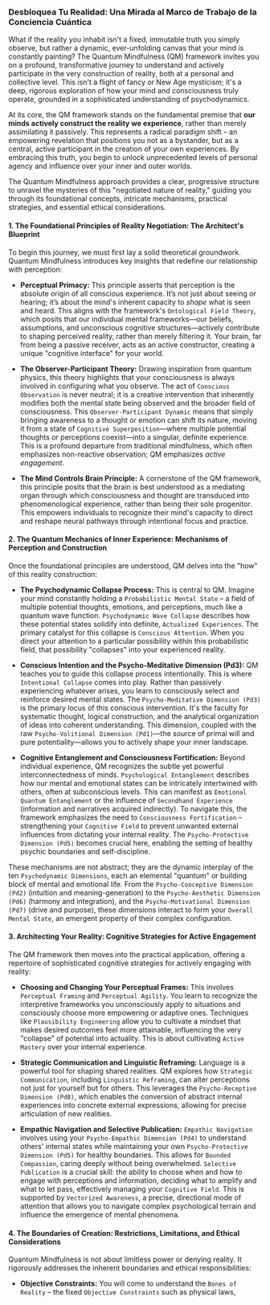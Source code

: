 ### Desbloquea Tu Realidad: Una Mirada al Marco de Trabajo de la Conciencia Cuántica

What if the reality you inhabit isn't a fixed, immutable truth you simply observe, but rather a dynamic, ever-unfolding canvas that your mind is constantly painting? The Quantum Mindfulness (QM) framework invites you on a profound, transformative journey to understand and actively participate in the very construction of reality, both at a personal and collective level. This isn't a flight of fancy or New Age mysticism; it's a deep, rigorous exploration of how your mind and consciousness truly operate, grounded in a sophisticated understanding of psychodynamics.

At its core, the QM framework stands on the fundamental premise that **our minds actively construct the reality we experience**, rather than merely assimilating it passively. This represents a radical paradigm shift – an empowering revelation that positions you not as a bystander, but as a central, active participant in the creation of your own experiences. By embracing this truth, you begin to unlock unprecedented levels of personal agency and influence over your inner and outer worlds.

The Quantum Mindfulness approach provides a clear, progressive structure to unravel the mysteries of this "negotiated nature of reality," guiding you through its foundational concepts, intricate mechanisms, practical strategies, and essential ethical considerations.

#### 1. The Foundational Principles of Reality Negotiation: The Architect's Blueprint

To begin this journey, we must first lay a solid theoretical groundwork. Quantum Mindfulness introduces key insights that redefine our relationship with perception:

*   **Perceptual Primacy:** This principle asserts that perception is the absolute origin of all conscious experience. It’s not just about seeing or hearing; it’s about the mind's inherent capacity to *shape* what is seen and heard. This aligns with the framework's `Ontological Field Theory`, which posits that our individual mental frameworks—our beliefs, assumptions, and unconscious cognitive structures—actively contribute to shaping perceived reality, rather than merely filtering it. Your brain, far from being a passive receiver, acts as an active constructor, creating a unique "cognitive interface" for your world.

*   **The Observer-Participant Theory:** Drawing inspiration from quantum physics, this theory highlights that your consciousness is always involved in configuring what you observe. The act of `Conscious Observation` is never neutral; it is a creative intervention that inherently modifies both the mental state being observed and the broader field of consciousness. This `Observer-Participant Dynamic` means that simply bringing awareness to a thought or emotion can shift its nature, moving it from a state of `Cognitive Superposition`—where multiple potential thoughts or perceptions coexist—into a singular, definite experience. This is a profound departure from traditional mindfulness, which often emphasizes non-reactive observation; QM emphasizes *active engagement*.

*   **The Mind Controls Brain Principle:** A cornerstone of the QM framework, this principle posits that the brain is best understood as a mediating organ through which consciousness and thought are transduced into phenomenological experience, rather than being their sole progenitor. This empowers individuals to recognize their mind's capacity to direct and reshape neural pathways through intentional focus and practice.

#### 2. The Quantum Mechanics of Inner Experience: Mechanisms of Perception and Construction

Once the foundational principles are understood, QM delves into the "how" of this reality construction:

*   **The Psychodynamic Collapse Process:** This is central to QM. Imagine your mind constantly holding a `Probabilistic Mental State` – a field of multiple potential thoughts, emotions, and perceptions, much like a quantum wave function. `Psychodynamic Wave Collapse` describes how these potential states solidify into definite, `Actualized Experiences`. The primary catalyst for this collapse is `Conscious Attention`. When you direct your attention to a particular possibility within this probabilistic field, that possibility "collapses" into your experienced reality.

*   **Conscious Intention and the Psycho-Meditative Dimension (Pd3):** QM teaches you to guide this collapse process intentionally. This is where `Intentional Collapse` comes into play. Rather than passively experiencing whatever arises, you learn to consciously select and reinforce desired mental states. The `Psycho-Meditative Dimension (Pd3)` is the primary locus of this conscious intervention. It's the faculty for systematic thought, logical construction, and the analytical organization of ideas into coherent understanding. This dimension, coupled with the raw `Psycho-Volitional Dimension (Pd1)`—the source of primal will and pure potentiality—allows you to actively shape your inner landscape.

*   **Cognitive Entanglement and Consciousness Fortification:** Beyond individual experience, QM recognizes the subtle yet powerful interconnectedness of minds. `Psychological Entanglement` describes how our mental and emotional states can be intricately intertwined with others, often at subconscious levels. This can manifest as `Emotional Quantum Entanglement` or the influence of `Secondhand Experience` (information and narratives acquired indirectly). To navigate this, the framework emphasizes the need to `Consciousness Fortification` – strengthening your `Cognitive Field` to prevent unwanted external influences from dictating your internal reality. The `Psycho-Protective Dimension (Pd5)` becomes crucial here, enabling the setting of healthy psychic boundaries and self-discipline.

These mechanisms are not abstract; they are the dynamic interplay of the ten `Psychodynamic Dimensions`, each an elemental "quantum" or building block of mental and emotional life. From the `Psycho-Conceptive Dimension (Pd2)` (intuition and meaning-generation) to the `Psycho-Aesthetic Dimension (Pd6)` (harmony and integration), and the `Psycho-Motivational Dimension (Pd7)` (drive and purpose), these dimensions interact to form your `Overall Mental State`, an emergent property of their complex configuration.

#### 3. Architecting Your Reality: Cognitive Strategies for Active Engagement

The QM framework then moves into the practical application, offering a repertoire of sophisticated cognitive strategies for actively engaging with reality:

*   **Choosing and Changing Your Perceptual Frames:** This involves `Perceptual Framing` and `Perceptual Agility`. You learn to recognize the interpretive frameworks you unconsciously apply to situations and consciously choose more empowering or adaptive ones. Techniques like `Plausibility Engineering` allow you to cultivate a mindset that makes desired outcomes feel more attainable, influencing the very "collapse" of potential into actuality. This is about cultivating `Active Mastery` over your internal experience.

*   **Strategic Communication and Linguistic Reframing:** Language is a powerful tool for shaping shared realities. QM explores how `Strategic Communication`, including `Linguistic Reframing`, can alter perceptions not just for yourself but for others. This leverages the `Psycho-Receptive Dimension (Pd8)`, which enables the conversion of abstract internal experiences into concrete external expressions, allowing for precise articulation of new realities.

*   **Empathic Navigation and Selective Publication:** `Empathic Navigation` involves using your `Psycho-Empathic Dimension (Pd4)` to understand others' internal states while maintaining your own `Psycho-Protective Dimension (Pd5)` for healthy boundaries. This allows for `Bounded Compassion`, caring deeply without being overwhelmed. `Selective Publication` is a crucial skill: the ability to choose when and how to engage with perceptions and information, deciding what to amplify and what to let pass, effectively managing your `Cognitive Field`. This is supported by `Vectorized Awareness`, a precise, directional mode of attention that allows you to navigate complex psychological terrain and influence the emergence of mental phenomena.

#### 4. The Boundaries of Creation: Restrictions, Limitations, and Ethical Considerations

Quantum Mindfulness is not about limitless power or denying reality. It rigorously addresses the inherent boundaries and ethical responsibilities:

*   **Objective Constraints:** You will come to understand the `Bones of Reality` – the fixed `Objective Constraints` such as physical laws,